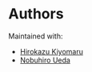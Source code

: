 # Authors

Maintained with:

- [Hirokazu Kiyomaru](mailto:h.kiyomaru@gmail.com)
- [Nobuhiro Ueda](mailto:ueda@nlp.ist.i.kyoto-u.ac.jp)
